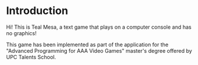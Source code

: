 # Introduction
Hi! This is Teal Mesa, a text game that plays on a computer console and has no graphics!

This game has been implemented as part of the application for the "Advanced Programming for AAA Video Games" master's degree offered by UPC Talents School.
